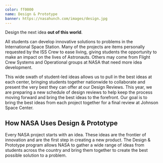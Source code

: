 ```yaml
---
color: ff0000
name: Design & Prototype
banner: https://nasahunch.com/images/design.jpg
---
```


Design the next idea **out of this world**.

All students can develop innovative solutions to problems in the International Space Station.
Many of the projects are items personally requested by the ISS Crew to ease living, giving
students the opportunity to make an impact on the lives of Astronauts. Others may come from
Flight Crew Systems and Operational groups at NASA that need more idea development.

This wide swath of student-led ideas allows us to pull in the best ideas at each center,
bringing students together nationwide to collaborate and present the very best they can offer
at our Design Reviews. This year, we are preparing a new schedule of design reviews to help
keep the process moving forward and bring the best ideas to the forefront. Our goal is to
bring the best ideas from each project together for a final review at Johnson Space Center.

## How NASA Uses Design & Prototype

Every NASA project starts with an idea. These ideas are the frontier of innovation
and are the first step in creating a new product. The Design & Prototype program
allows NASA to gather a wide range of ideas from students across the country and
bring them together to create the best possible solution to a problem.
